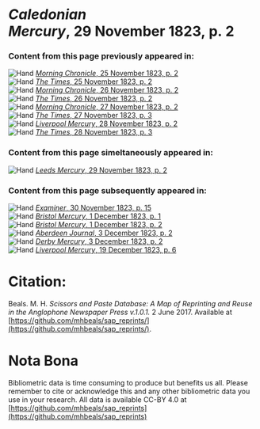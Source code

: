 # *Caledonian Mercury*, 29 November 1823, p. 2  
  
### Content from this page previously appeared in:  
![Hand](http://scissorsandpaste.net/wp-content/uploads/2017/06/smallhandpointer.png) [*Morning Chronicle*, 25 November 1823, p. 2](https://mhbeals.github.io/sap_html/Morning-Chronicle/Morning-Chronicle-25-November-1823-p-2)  
![Hand](http://scissorsandpaste.net/wp-content/uploads/2017/06/smallhandpointer.png) [*The Times*, 25 November 1823, p. 2](https://mhbeals.github.io/sap_html/The-Times/The-Times-25-November-1823-p-2)  
![Hand](http://scissorsandpaste.net/wp-content/uploads/2017/06/smallhandpointer.png) [*Morning Chronicle*, 26 November 1823, p. 2](https://mhbeals.github.io/sap_html/Morning-Chronicle/Morning-Chronicle-26-November-1823-p-2)  
![Hand](http://scissorsandpaste.net/wp-content/uploads/2017/06/smallhandpointer.png) [*The Times*, 26 November 1823, p. 2](https://mhbeals.github.io/sap_html/The-Times/The-Times-26-November-1823-p-2)  
![Hand](http://scissorsandpaste.net/wp-content/uploads/2017/06/smallhandpointer.png) [*Morning Chronicle*, 27 November 1823, p. 2](https://mhbeals.github.io/sap_html/Morning-Chronicle/Morning-Chronicle-27-November-1823-p-2)  
![Hand](http://scissorsandpaste.net/wp-content/uploads/2017/06/smallhandpointer.png) [*The Times*, 27 November 1823, p. 3](https://mhbeals.github.io/sap_html/The-Times/The-Times-27-November-1823-p-3)  
![Hand](http://scissorsandpaste.net/wp-content/uploads/2017/06/smallhandpointer.png) [*Liverpool Mercury*, 28 November 1823, p. 2](https://mhbeals.github.io/sap_html/Liverpool-Mercury/Liverpool-Mercury-28-November-1823-p-2)  
![Hand](http://scissorsandpaste.net/wp-content/uploads/2017/06/smallhandpointer.png) [*The Times*, 28 November 1823, p. 3](https://mhbeals.github.io/sap_html/The-Times/The-Times-28-November-1823-p-3)  
  
### Content from this page simeltaneously appeared in:  
![Hand](http://scissorsandpaste.net/wp-content/uploads/2017/06/smallhandpointer.png) [*Leeds Mercury*, 29 November 1823, p. 2](https://mhbeals.github.io/sap_html/Leeds-Mercury/Leeds-Mercury-29-November-1823-p-2)  
  
### Content from this page subsequently appeared in:  
![Hand](http://scissorsandpaste.net/wp-content/uploads/2017/06/smallhandpointer.png) [*Examiner*, 30 November 1823, p. 15](https://mhbeals.github.io/sap_html/Examiner/Examiner-30-November-1823-p-15)  
![Hand](http://scissorsandpaste.net/wp-content/uploads/2017/06/smallhandpointer.png) [*Bristol Mercury*, 1 December 1823, p. 1](https://mhbeals.github.io/sap_html/Bristol-Mercury/Bristol-Mercury-1-December-1823-p-1)  
![Hand](http://scissorsandpaste.net/wp-content/uploads/2017/06/smallhandpointer.png) [*Bristol Mercury*, 1 December 1823, p. 2](https://mhbeals.github.io/sap_html/Bristol-Mercury/Bristol-Mercury-1-December-1823-p-2)  
![Hand](http://scissorsandpaste.net/wp-content/uploads/2017/06/smallhandpointer.png) [*Aberdeen Journal*, 3 December 1823, p. 2](https://mhbeals.github.io/sap_html/Aberdeen-Journal/Aberdeen-Journal-3-December-1823-p-2)  
![Hand](http://scissorsandpaste.net/wp-content/uploads/2017/06/smallhandpointer.png) [*Derby Mercury*, 3 December 1823, p. 2](https://mhbeals.github.io/sap_html/Derby-Mercury/Derby-Mercury-3-December-1823-p-2)  
![Hand](http://scissorsandpaste.net/wp-content/uploads/2017/06/smallhandpointer.png) [*Liverpool Mercury*, 19 December 1823, p. 6](https://mhbeals.github.io/sap_html/Liverpool-Mercury/Liverpool-Mercury-19-December-1823-p-6)  


# Citation: 

Beals. M. H. *Scissors and Paste Database: A Map of Reprinting and Reuse in the Anglophone Newspaper Press v.1.0.1.* 2 June 2017. Available at [https://github.com/mhbeals/sap_reprints/](https://github.com/mhbeals/sap_reprints/). 

# Nota Bona

Bibliometric data is time consuming to produce but benefits us all. Please remember to cite or acknowledge this and any other bibliometric data you use in your research. All data is available CC-BY 4.0 at [https://github.com/mhbeals/sap_reprints](https://github.com/mhbeals/sap_reprints)